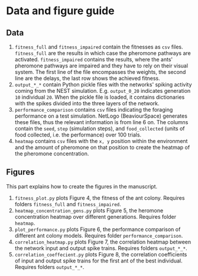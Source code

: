 # Data and figure guide 
## Data 

1. `fitness_full` and `fitness_impaired` contain the fitnesses as `csv` files. `fitness_full` are the results in which case the 
    pheromone pathways are activated. `fitness_impaired` contains the results, where the ants' pheromone pathways are impaired and they have 
    to rely on their visual system. The first line of the file encompasses the weights, the second line are the delays, the last row shows 
    the achieved fitness.  
1. `output_*_*` contain Python pickle files with the networks' spiking activity coming from the NEST simulation.
    E.g. `output_0_20` indicates generation `10` individual `20`. When the pickle file is loaded, it contains dictionaries with the spikes divided 
    into the three layers of the network.
1. `performance_comparison` contains `csv` files indicating the foraging performance on a test simulation. NetLogo (BeaviourSpace) generates 
   these files, thus the relevant information is from line 6 on. The columns contain the `seed`, `step` (simulation steps), 
   and `food_collected` (units of food collected, i.e. the performance) over 100 trials. 
1. `heatmap` contains `csv` files with the `x, y` position within the environment and the amount of pheromone on that position 
    to create the heatmap of the pheromone concentration. 
 
## Figures 
This part explains how to create the figures in the manuscript. 

1. `fitness_plot.py` plots Figure 4, the fitness of the ant colony. Requires folders `fitness_full` and `fitness_impaired`.
1. `heatmap_concentration_gens.py` plots Figure 5, the heromone concentration heatmap over different generations. Requires folder `heatmap`.
1. `plot_performance.py` plots Figure 6, the performance comparison of different ant colony models. Requires folder `performance_comparison`.
1. `correlation_heatmap.py` plots Figure 7, the correlation heatmap between the network input and output spike trains. Requires folders `output_*_*`.
1. `correlation_coeffecient.py` plots Figure 8, the correlation coefficients of input and output spike trains for the first ant of the best
individual. Requires folders `output_*_*`.

